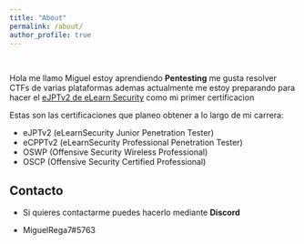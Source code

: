 ```yaml
---
title: "About"
permalink: /about/
author_profile: true
---
```


<br>

Hola me llamo Miguel estoy aprendiendo **Pentesting** me gusta resolver CTFs de varias plataformas ademas actualmente me estoy preparando para hacer el [eJPTv2 de eLearn Security](https://ine.com/learning/certifications/internal/elearnsecurity-junior-penetration-tester-cert) como mi primer certificacion 

Estas son las certificaciones que planeo obtener a lo largo de mi carrera:

- eJPTv2 (eLearnSecurity Junior Penetration Tester)
- eCPPTv2 (eLearnSecurity Professional Penetration Tester)
- OSWP (Offensive Security Wireless Professional)
- OSCP (Offensive Security Certified Professional)

## Contacto 

- Si quieres contactarme puedes hacerlo mediante **Discord**

- MiguelRega7#5763

